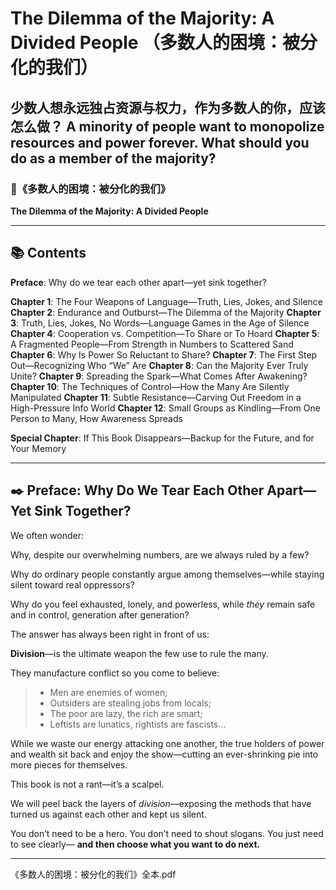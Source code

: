 # The Dilemma of the Majority: A Divided People （多数人的困境：被分化的我们）
少数人想永远独占资源与权力，作为多数人的你，应该怎么做？
A minority of people want to monopolize resources and power forever. What should you do as a member of the majority?
---

### 📖《多数人的困境：被分化的我们》

**The Dilemma of the Majority: A Divided People**

---

## 📚 Contents

**Preface**: Why do we tear each other apart—yet sink together?

**Chapter 1**: The Four Weapons of Language—Truth, Lies, Jokes, and Silence
**Chapter 2**: Endurance and Outburst—The Dilemma of the Majority
**Chapter 3**: Truth, Lies, Jokes, No Words—Language Games in the Age of Silence
**Chapter 4**: Cooperation vs. Competition—To Share or To Hoard
**Chapter 5**: A Fragmented People—From Strength in Numbers to Scattered Sand
**Chapter 6**: Why Is Power So Reluctant to Share?
**Chapter 7**: The First Step Out—Recognizing Who “We” Are
**Chapter 8**: Can the Majority Ever Truly Unite?
**Chapter 9**: Spreading the Spark—What Comes After Awakening?
**Chapter 10**: The Techniques of Control—How the Many Are Silently Manipulated
**Chapter 11**: Subtle Resistance—Carving Out Freedom in a High-Pressure Info World
**Chapter 12**: Small Groups as Kindling—From One Person to Many, How Awareness Spreads

**Special Chapter**: If This Book Disappears—Backup for the Future, and for Your Memory

---

## ✒️ Preface: Why Do We Tear Each Other Apart—Yet Sink Together?

We often wonder:

Why, despite our overwhelming numbers, are we always ruled by a few?

Why do ordinary people constantly argue among themselves—while staying silent toward real oppressors?

Why do you feel exhausted, lonely, and powerless, while *they* remain safe and in control, generation after generation?

The answer has always been right in front of us:

**Division**—is the ultimate weapon the few use to rule the many.

They manufacture conflict so you come to believe:

> * Men are enemies of women;
> * Outsiders are stealing jobs from locals;
> * The poor are lazy, the rich are smart;
> * Leftists are lunatics, rightists are fascists...

While we waste our energy attacking one another, the true holders of power and wealth sit back and enjoy the show—cutting an ever-shrinking pie into more pieces for themselves.

This book is not a rant—it’s a scalpel.

We will peel back the layers of *division*—exposing the methods that have turned us against each other and kept us silent.

You don’t need to be a hero.
You don’t need to shout slogans.
You just need to see clearly—
**and then choose what you want to do next.**

---
《多数人的困境：被分化的我们》全本.pdf
